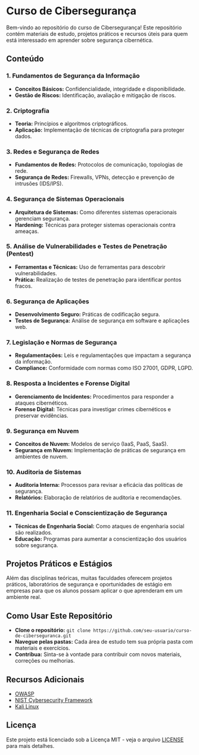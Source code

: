 # Curso de Cibersegurança

Bem-vindo ao repositório do curso de Cibersegurança! Este repositório contém materiais de estudo, projetos práticos e recursos úteis para quem está interessado em aprender sobre segurança cibernética.

## Conteúdo

### 1. Fundamentos de Segurança da Informação
- **Conceitos Básicos:** Confidencialidade, integridade e disponibilidade.
- **Gestão de Riscos:** Identificação, avaliação e mitigação de riscos.

### 2. Criptografia
- **Teoria:** Princípios e algoritmos criptográficos.
- **Aplicação:** Implementação de técnicas de criptografia para proteger dados.

### 3. Redes e Segurança de Redes
- **Fundamentos de Redes:** Protocolos de comunicação, topologias de rede.
- **Segurança de Redes:** Firewalls, VPNs, detecção e prevenção de intrusões (IDS/IPS).

### 4. Segurança de Sistemas Operacionais
- **Arquitetura de Sistemas:** Como diferentes sistemas operacionais gerenciam segurança.
- **Hardening:** Técnicas para proteger sistemas operacionais contra ameaças.

### 5. Análise de Vulnerabilidades e Testes de Penetração (Pentest)
- **Ferramentas e Técnicas:** Uso de ferramentas para descobrir vulnerabilidades.
- **Prática:** Realização de testes de penetração para identificar pontos fracos.

### 6. Segurança de Aplicações
- **Desenvolvimento Seguro:** Práticas de codificação segura.
- **Testes de Segurança:** Análise de segurança em software e aplicações web.

### 7. Legislação e Normas de Segurança
- **Regulamentações:** Leis e regulamentações que impactam a segurança da informação.
- **Compliance:** Conformidade com normas como ISO 27001, GDPR, LGPD.

### 8. Resposta a Incidentes e Forense Digital
- **Gerenciamento de Incidentes:** Procedimentos para responder a ataques cibernéticos.
- **Forense Digital:** Técnicas para investigar crimes cibernéticos e preservar evidências.

### 9. Segurança em Nuvem
- **Conceitos de Nuvem:** Modelos de serviço (IaaS, PaaS, SaaS).
- **Segurança em Nuvem:** Implementação de práticas de segurança em ambientes de nuvem.

### 10. Auditoria de Sistemas
- **Auditoria Interna:** Processos para revisar a eficácia das políticas de segurança.
- **Relatórios:** Elaboração de relatórios de auditoria e recomendações.

### 11. Engenharia Social e Conscientização de Segurança
- **Técnicas de Engenharia Social:** Como ataques de engenharia social são realizados.
- **Educação:** Programas para aumentar a conscientização dos usuários sobre segurança.

## Projetos Práticos e Estágios
Além das disciplinas teóricas, muitas faculdades oferecem projetos práticos, laboratórios de segurança e oportunidades de estágio em empresas para que os alunos possam aplicar o que aprenderam em um ambiente real.

## Como Usar Este Repositório
- **Clone o repositório:** `git clone https://github.com/seu-usuario/curso-de-ciberseguranca.git`
- **Navegue pelas pastas:** Cada área de estudo tem sua própria pasta com materiais e exercícios.
- **Contribua:** Sinta-se à vontade para contribuir com novos materiais, correções ou melhorias.

## Recursos Adicionais
- [OWASP](https://owasp.org/)
- [NIST Cybersecurity Framework](https://www.nist.gov/cyberframework)
- [Kali Linux](https://www.kali.org/)

## Licença
Este projeto está licenciado sob a Licença MIT - veja o arquivo [LICENSE](LICENSE) para mais detalhes.
